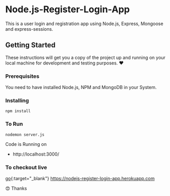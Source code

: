 # Node.js-Register-Login-App

This is a user login and registration app using Node.js, Express, Mongoose and express-sessions.

## Getting Started

These instructions will get you a copy of the project up and running on your local machine for development and testing purposes. :heart:

### Prerequisites

You need to have installed Node.js, NPM and MongoDB in your System.

### Installing
```
npm install
```

### To Run
```
nodemon server.js
```

Code is Running on 
+ http://localhost:3000/

### To checkout live
[go](https://nodejs-register-login-app.herokuapp.com){:target="_blank"}
<a href="https://nodejs-register-login-app.herokuapp.com" target="_blank">https://nodejs-register-login-app.herokuapp.com</a>

:heart_eyes: Thanks

